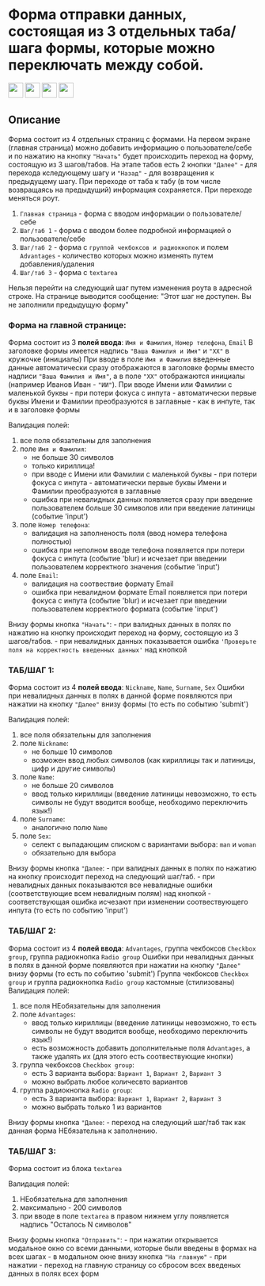 # Форма отправки данных, состоящая из 3 отдельных таба/шага формы, которые можно переключать между собой. 

<img src="https://cdn.jsdelivr.net/gh/devicons/devicon/icons/nextjs/nextjs-original.svg" width='30'/> <img src="https://cdn.jsdelivr.net/gh/devicons/devicon/icons/react/react-original-wordmark.svg" width='30'/> <img src="https://cdn.jsdelivr.net/gh/devicons/devicon/icons/typescript/typescript-original.svg"  width='30'/> <img src="https://cdn.jsdelivr.net/gh/devicons/devicon/icons/sass/sass-original.svg" width='30'/>

## Описание
Форма состоит из 4 отдельных страниц с формами. На первом экране (главная страница) можно добавить информацию о пользователе/себе и по нажатию на кнопку `"Начать"` будет происходить переход на форму, состоящую из 3 шагов/табов. На этапе табов есть 2 кнопки `"Далее"` - для перехода кследующему шагу и `"Назад"` - для возвращения к предыдущему шагу. При переходе от таба к табу (в том числе возвращаясь на предыдущий) информация сохраняется. 
При переходе меняться роут. 

1) `Главная страница` - форма с вводом информации о пользователе/себе
2) `Шаг/таб 1` - форма с вводом более подробной информацией о пользователе/себе
3) `Шаг/таб 2` - форма с `группой чекбоксов и радиокнопок` и полем `Advantages` - количество которых можно изменять путем добавления/удаления
4) `Шаг/таб 3` - форма с `textarea`

Нельзя перейти на следующий шаг путем изменения роута в адресной строке. На странице выводится сообщение: "Этот шаг не доступен. Вы не заполнили предыдущую форму"

### Форма на главной странице:
Форма состоит из 3 __полей ввода__: `Имя и Фамилия`, `Номер телефона`, `Email`
В заголовке формы имеется надпись `"Ваша Фамилия и Имя"` и `"ХХ"` в кружочке (инициалы)
При вводе в поле `Имя и Фамилия` введенные данные автоматически сразу отображаются в заголовке формы вместо надписи `"Ваша Фамилия и Имя"`, а в поле `"ХХ"` отображаются инициалы (например Иванов Иван - `"ИИ"`). При вводе Имени или Фамилии с маленькой буквы - при потери фокуса с инпута - автоматически первые буквы Имени и Фамилии преобразуются в заглавные - как в инпуте, так и в заголовке формы

Валидация полей:
1) все поля обязательны для заполнения
2) поле `Имя и Фамилия`:
    - не больше 30 символов
    - только кириллица!
    - при вводе с Имени или Фамилии с маленькой буквы - при потери фокуса с инпута - автоматически первые буквы Имени и Фамилии преобразуются в заглавные
    - ошибка при невалидных данных появляется сразу при введение пользователем больше 30 символов или при введение латиницы (событие 'input')
4) поле `Номер телефона`:
    - валидация на заполненость поля (ввод номера телефона полностью)
    - ошибка при неполном вводе телефона появляется при потери фокуса с инпута (событие 'blur) и исчезает при введении пользователем корректного значения (событие 'input')
6) поле `Email`:
    - валидация на соотвествие формату Email
    - ошибка при невалидном формате Email появляется при потери фокуса с инпута (событие 'blur) и исчезает при введении пользователем корректного формата (событие 'input')

Внизу формы кнопка `"Начать"`:
      - при валидных данных в полях по нажатию на кнопку происходит переход на форму, состоящую из 3 шагов/табов. 
      - при невалидных данных показывается ошибка `'Проверьте поля на корректность введенных данных'` над кнопкой

### ТАБ/ШАГ 1:
Форма состоит из 4 __полей ввода__: `Nickname`, `Name`, `Surname`, `Sex`
Ошибки при невалидных данных в полях в данной форме появляются при нажатии на кнопку `"Далее"` внизу формы (то есть по событию 'submit')

Валидация полей:
1) все поля обязательны для заполнения
2) поле `Nickname`:
    - не больше 10 символов
    - возможен ввод любых символов (как кириллицы так и латиницы, цифр и другие символы)
3) поле `Name`:
    - не больше 20 символов
    - ввод только кириллицы (введение латиницы невозможно, то есть символы не будут вводится вообще, необходимо переключить язык!)
4) поле `Surname`:
    - аналогично полю `Name`
5) поле `Sex`:
    - селект с выпадающим списком с вариантами выбора: `man` и `woman`
    - обязательно для выбора

Внизу формы кнопка `"Далее`:
      - при валидных данных в полях по нажатию на кнопку происходит переход на следующий шаг/таб. 
      - при невалидных данных показываются все невалидные ошибки (соответствующие всем невалидным полям) над кнопкой
      - соответствующая ошибка исчезают при изменении соотвествующего инпута (то есть по событию 'input')

### ТАБ/ШАГ 2:
Форма состоит из 4 __полей ввода__: `Advantages`, группа чекбоксов `Checkbox group`, группа радиокнопка `Radio group`
Ошибки при невалидных данных в полях в данной форме появляются при нажатии на кнопку `"Далее"` внизу формы (то есть по событию 'submit')
Группа чекбоксов `Checkbox group` и  группа радиокнопка `Radio group` кастомные (стилизованы)
Валидация полей:
1) все поля НЕобязательны для заполнения
2) поле `Advantages`:
    - ввод только кириллицы (введение латиницы невозможно, то есть символы не будут вводится вообще, необходимо переключить язык!)
    - есть возможность добавить дополнительные поля `Advantages`, а также удалять их (для этого есть соотвествующие кнопки)
3) группа чекбоксов `Checkbox group`:
    - есть 3 варианта выбора: `Вариант 1`, `Вариант 2`, `Вариант 3`
    - можно выбрать любое количесвто вариантов
4) группа радиокнопка `Radio group`:
    - есть 3 варианта выбора: `Вариант 1`, `Вариант 2`, `Вариант 3`
    - можно выбрать только 1 из вариантов

Внизу формы кнопка `"Далее`:
      - переход на следующий шаг/таб так как данная форма НЕбязательна к заполнению. 

### ТАБ/ШАГ 3:
Форма состоит из блока `textarea`

Валидация полей:
1) НЕобязательна для заполнения
2) максимально - 200 символов
3) при вводе в поле `textarea` в правом нижнем углу появляется надпись "Осталось N символов"

Внизу формы кнопка `"Отправить"`:
      - при нажатии открывается модальное окно со всеми данными, которые были введены в формах на всех шагах
      - в модальном окне внизу кнопка `"На главную"` - при нажатии - переход на главную страницу со сбросом всех введеных данных в полях всех форм




